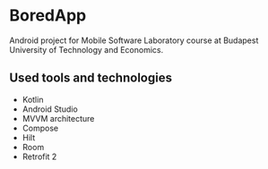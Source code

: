# BoredApp
Android project for Mobile Software Laboratory course at Budapest University of Technology and Economics.

## Used tools and technologies
 - Kotlin
 - Android Studio
 - MVVM architecture
 - Compose
 - Hilt
 - Room
 - Retrofit 2
